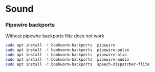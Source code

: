 # Sound

### Pipewire backports

Without pipewire backports flite does not work


```sh
sudo apt install -t bookworm-backports  pipewire
sudo apt install -t bookworm-backports  pipewire-pulse
sudo apt install -t bookworm-backports  pipewire-alsa
sudo apt install -t bookworm-backports  pipewire-audio
sudo apt install -t bookworm-backports  speech-dispatcher-flite
```
